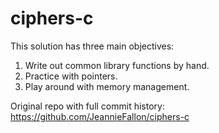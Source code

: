 # ciphers-c

This solution has three main objectives:

1. Write out common library functions by hand.
2. Practice with pointers.
3. Play around with memory management.

Original repo with full commit history:
https://github.com/JeannieFallon/ciphers-c
